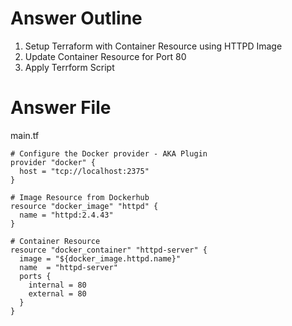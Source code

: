 # Answer Outline
1. Setup Terraform with Container Resource using HTTPD Image
2. Update Container Resource for Port 80
3. Apply Terrform Script

# Answer File
main.tf
```
# Configure the Docker provider - AKA Plugin
provider "docker" {
  host = "tcp://localhost:2375"
}

# Image Resource from Dockerhub
resource "docker_image" "httpd" {
  name = "httpd:2.4.43"
}

# Container Resource
resource "docker_container" "httpd-server" {
  image = "${docker_image.httpd.name}"
  name  = "httpd-server"
  ports {
    internal = 80
    external = 80
  }
}

```
